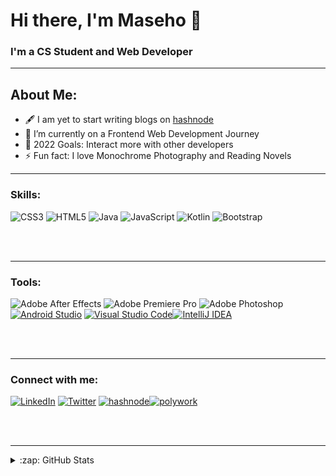 # Hi there, I'm Maseho 👋 


### I'm a CS Student and Web Developer
---
## About Me:
-  🖋 I am yet to start writing blogs on [hashnode](https://randomseho.hashnode.dev/)
- 🌱 I’m currently on a Frontend Web Development Journey
- 🥅 2022 Goals: Interact more with other developers
- ⚡ Fun fact: I love Monochrome Photography and Reading Novels

---

### Skills:

![CSS3](https://img.shields.io/badge/css3-%231572B6.svg?style=for-the-badge&logo=css3&logoColor=white) ![HTML5](https://img.shields.io/badge/html5-%23E34F26.svg?style=for-the-badge&logo=html5&logoColor=white) ![Java](https://img.shields.io/badge/java-%23ED8B00.svg?style=for-the-badge&logo=java&logoColor=white) ![JavaScript](https://img.shields.io/badge/javascript-%23323330.svg?style=for-the-badge&logo=javascript&logoColor=%23F7DF1E) ![Kotlin](https://img.shields.io/badge/kotlin-%230095D5.svg?style=for-the-badge&logo=kotlin&logoColor=white) ![Bootstrap](https://img.shields.io/badge/bootstrap-%23563D7C.svg?style=for-the-badge&logo=bootstrap&logoColor=white)

<br />
<br />


---

### Tools:

![Adobe After Effects](https://img.shields.io/badge/Adobe%20After%20Effects-9999FF.svg?style=for-the-badge&logo=Adobe%20After%20Effects&logoColor=white) ![Adobe Premiere Pro](https://img.shields.io/badge/Adobe%20Premiere%20Pro-9999FF.svg?style=for-the-badge&logo=Adobe%20Premiere%20Pro&logoColor=white) ![Adobe Photoshop](https://img.shields.io/badge/adobephotoshop-%2331A8FF.svg?style=for-the-badge&logo=adobephotoshop&logoColor=white)<a href='https://github.com/shivamkapasia0' target="_blank"><img alt='Android Studio' src='https://img.shields.io/badge/Android_Studio-100000?style=for-the-badge&logo=Android Studio&logoColor=44CD3A&labelColor=D6D9E0&color=black'/></a>
<a href='https://github.com/shivamkapasia0' target="_blank"><img alt='Visual Studio Code' src='https://img.shields.io/badge/Visual_Studio Code-100000?style=for-the-badge&logo=Visual Studio Code&logoColor=2783C0&labelColor=FFFFFF&color=2CAEC0'/></a><a href='https://github.com/shivamkapasia0' target="_blank"><img alt='IntelliJ IDEA' src='https://img.shields.io/badge/IntelliJ_IDEA-100000?style=for-the-badge&logo=IntelliJ IDEA&logoColor=FAF4FA&labelColor=F07128&color=1787FF'/></a>

<br />
<br />

---

### Connect with me: 
[![LinkedIn](https://img.shields.io/badge/LinkedIn-%230077B5.svg?logo=linkedin&logoColor=white)](https://linkedin.com/in/https://www.linkedin.com/in/maseho-c-2082701b8) [![Twitter](https://img.shields.io/badge/Twitter-%231DA1F2.svg?logo=Twitter&logoColor=white)](https://twitter.com/https://www.twitter.com/masxho) <a href='https://hashnode.com/@Seho' target="_blank"><img alt='hashnode' src='https://img.shields.io/badge/hashnode-100000?style=flat&logo=hashnode&logoColor=FFFFFF&labelColor=0000FF&color=0000FF'/></a><a href='https://www.polywork.com/seho' target="_blank"><img alt='polywork' src='https://img.shields.io/badge/polywork-100000?style=flat&logo=polywork&logoColor=EFF3F4&labelColor=0EA9DD&color=0EA9DD'/></a>


<br />
<br />
 
 ---
 
 <details>
  <summary>:zap: GitHub Stats</summary>

 [![Anurag's GitHub stats](https://github-readme-stats.vercel.app/api?username=Maseho&theme=cobalt)](https://github.com/anuraghazra/github-readme-stats)
</details

  
